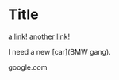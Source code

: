 # Title

[a link!](https://something.com)
[another link!](some-page.html)

I need a new [car](BMW gang).

google.com